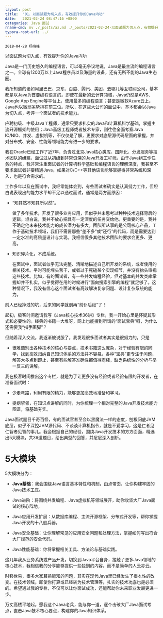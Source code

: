 ```yaml
---
layout: post
title:  "01、以面试题为切入点，有效提升你的Java内功"
date:   2021-02-24 08:47:16 +0800
categories: Java 面试
rname-cmd: mv ./_posts/aa.md ./_posts/2021-02-24-以面试题为切入点，有效提升你的Java内功.md
typora-root-url: ../
---
```


```
2018-04-28 杨晓峰
```

以面试题为切入点，有效提升你的Java内功

Java是一门历史悠久的编程语言，可以毫无争议地说，Java是最主流的编程语言之一。全球有1200万以上Java程序员以及海量的设备，还有无所不能的Java生态圈。

我所知道的诸如阿里巴巴、京东、百度、腾讯、美团、去哪儿等互联网公司，基本都是以Java为首要编程语言的。即使在最新的云计算领域，Java仍然是AWS、Google App Engine等平台上，使用最多的编程语言；甚至是微软Azure云上，Java也以微弱劣势排在前三位。所以，在这些大公司的面试中，基本都会以Java为切入点，考评一个面试者的技术能力。

应聘初级、中级Java工程师，通常只要求扎实的Java和计算机科学基础，掌握主流开源框架的使用；Java高级工程师或者技术专家，则往往全面考察Java IO/NIO、并发、虚拟机等，不仅仅是了解，更要求对底层源代码层面的掌握，并对分布式、安全、性能等领域能力有进一步的要求。

我在Oracle已经工作了近7年，负责过北京Java核心类库、国际化、分发服务等技术团队的组建，面试过从初级到非常资深的Java开发工程师。由于Java组工作任务的特点，我非常注重面试者的计算机科学基础和编程语言的理解深度，我甚至不要求面试者非要精通Java，如果对C/C++等其他语言能够掌握得非常系统和深入，也是符合需求的。

工作多年以及在面试中，我经常能体会到，有些面试者确实是认真努力工作，但坦白说表现出的能力水平却不足以通过面试，通常是两方面原因：

- “知其然不知其所以然”。

  做了多年技术，开发了很多业务应用，但似乎并未思考过种种技术选择背后的逻辑。坦白说，我并不放心把具有一定深度的任务交给他。更重要的是，我并不确定他未来技术能力的成长潜力有多大。团队所从事的是公司核心产品，工作于基础技术领域，我们不需要那些“差不多”或“还行”的代码，而是需要达到一定水准的高质量设计与实现。我相信很多其他技术团队的要求会更多、更高。

- 知识碎片化，不成系统。

  在面试中，面试者似乎无法完整、清晰地描述自己所开发的系统，或者使用的相关技术。平时可能埋头苦干，或者过于死磕某个实现细节，并没有抬头审视这些技术。比如，有的面试者，有一些并发编程经验，但对基本的并发类库掌握却并不扎实，似乎觉得在用的时候进行“面向搜索引擎的编程”就足够了。这种情况下，我没有信心这个面试者有高效解决复杂问题、设计复杂系统的能力。

前人已经掉过的坑，后来的同学就别再“前仆后继”了！

起初，极客时间邀请我写《Java核心技术36讲》专栏，我一开始心里是怀疑其形式和必要性的。经典的书籍一大堆呀，网上也能搜到所谓的“面试宝典”呀，为什么还需要我“指手画脚”？

但随着深入交流，我逐渐被说服了。我发现很多面试者其实是很努力的，只是

- 很难甑别出各种技术的核心与要点，技术书籍这么庞杂，对于经验有限的同学，找到高效归纳自己知识体系的方法并不容易。各种“宝典”更专注于问题，解答大多点到即止，甚至有些解答准确性都值得商榷，缺乏系统性的分析与举一反三的讲解。

我在极客时间推出这个专栏，就是为了让更多没有经验或者经验有限的开发者，在准备面试时：

- 少走弯路，利用有限的精力，能够更加高效地准备和学习。

- 提纲挈领，在知识点讲解的同时，为你梳理一个相对完整的Java开发技术能力图谱，将基础夯实。

Java面试题目千奇百怪，有的面试官甚至会以黑魔法一样的态度，刨根问底JVM底层，似乎不深挖JVM源代码、不谈谈计算机指令，就是不爱学习，这是仁者见仁智者见智的事儿。我会根据自己的经验，围绕Java开发技术的方方面面，精选出5大模块，共36道题目，给出典型的回答，并层层深入剖析。

# 5大模块

5大模块分为：

- **Java基础**：我会围绕Java语言基本特性和机制，由点带面，让你构建牢固的Java技术工底。
- Java进阶：将围绕并发编程、Java虚拟机等领域展开，助你攻坚大厂Java面试的核心阵地。

- Java应用开发扩展：从数据库编程、主流开源框架、分布式开发等，帮你掌握Java开发的十八般兵器。
- Java安全基础：让你理解常见的应用安全问题和处理方法，掌握如何写出符合大厂规范的安全代码。
- Java性能基础：你将掌握相关工具、方法论与基础实践。

这几年我从业务系统或产品开发，切换到Java平台自身，接触了更多Java领域的核心技术，我相信我的分享能够提供一些独到的内容，而不是简单的人云亦云。

时移世易，很多大家耳熟能知的问题，其实在现代Java里已经发生了根本性的改变。在技术领域，即使你打算或已经转为技术管理等，扎实的技术功底也是必须的。希望通过我的专栏，不仅可以让你面试成功，还能帮助你未来职业发展更进一步。

万丈高楼平地起，愿我这个Java老兵，能与你一道，逐个击破大厂Java面试考点，直击Java技术核心要点，构建你的Java知识体系。